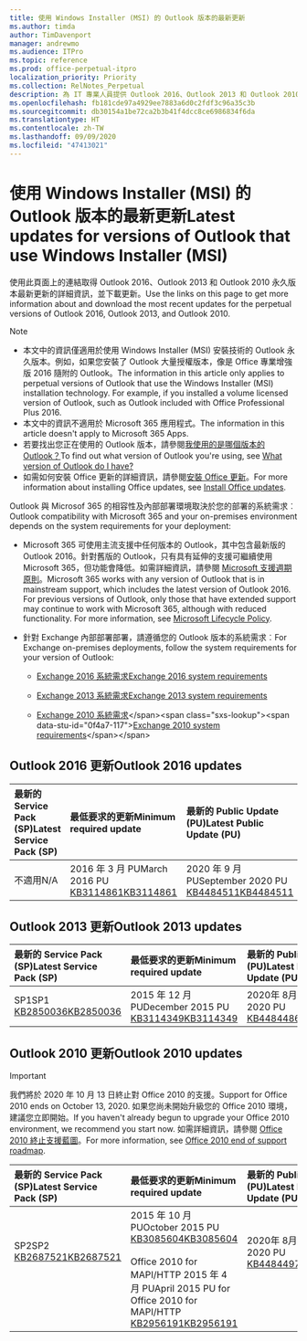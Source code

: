 ```yaml
---
title: 使用 Windows Installer (MSI) 的 Outlook 版本的最新更新
ms.author: timda
author: TimDavenport
manager: andrewmo
ms.audience: ITPro
ms.topic: reference
ms.prod: office-perpetual-itpro
localization_priority: Priority
ms.collection: RelNotes_Perpetual
description: 為 IT 專業人員提供 Outlook 2016、Outlook 2013 和 Outlook 2010 永久版本的最新更新資訊連結
ms.openlocfilehash: fb181cde97a4929ee7883a6d0c2fdf3c96a35c3b
ms.sourcegitcommit: db30154a1be72ca2b3b41f4dcc8ce6986834f6da
ms.translationtype: HT
ms.contentlocale: zh-TW
ms.lasthandoff: 09/09/2020
ms.locfileid: "47413021"
---
```

# <a name="latest-updates-for-versions-of-outlook-that-use-windows-installer-msi"></a><span data-ttu-id="0f4a7-103">使用 Windows Installer (MSI) 的 Outlook 版本的最新更新</span><span class="sxs-lookup"><span data-stu-id="0f4a7-103">Latest updates for versions of Outlook that use Windows Installer (MSI)</span></span>

<span data-ttu-id="0f4a7-104">使用此頁面上的連結取得 Outlook 2016、Outlook 2013 和 Outlook 2010 永久版本最新更新的詳細資訊，並下載更新。</span><span class="sxs-lookup"><span data-stu-id="0f4a7-104">Use the links on this page to get more information about and download the most recent updates for the perpetual versions of Outlook 2016, Outlook 2013, and Outlook 2010.</span></span>
  
> [!NOTE]
> - <span data-ttu-id="0f4a7-p101">本文中的資訊僅適用於使用 Windows Installer (MSI) 安裝技術的 Outlook 永久版本。例如，如果您安裝了 Outlook 大量授權版本，像是 Office 專業增強版 2016 隨附的 Outlook。</span><span class="sxs-lookup"><span data-stu-id="0f4a7-p101">The information in this article only applies to perpetual versions of Outlook that use the Windows Installer (MSI) installation technology. For example, if you installed a volume licensed version of Outlook, such as Outlook included with Office Professional Plus 2016.</span></span>
> - <span data-ttu-id="0f4a7-107">本文中的資訊不適用於 Microsoft 365 應用程式。</span><span class="sxs-lookup"><span data-stu-id="0f4a7-107">The information in this article doesn't apply to Microsoft 365 Apps.</span></span>
> - <span data-ttu-id="0f4a7-108">若要找出您正在使用的 Outlook 版本，請參閱[我使用的是哪個版本的 Outlook？](https://support.office.com/article/b3a9568c-edb5-42b9-9825-d48d82b2257c)</span><span class="sxs-lookup"><span data-stu-id="0f4a7-108">To find out what version of Outlook you're using, see [What version of Outlook do I have?](https://support.office.com/article/b3a9568c-edb5-42b9-9825-d48d82b2257c)</span></span>
> - <span data-ttu-id="0f4a7-109">如需如何安裝 Office 更新的詳細資訊，請參閱[安裝 Office 更新](https://support.office.com/article/2ab296f3-7f03-43a2-8e50-46de917611c5)。</span><span class="sxs-lookup"><span data-stu-id="0f4a7-109">For more information about installing Office updates, see [Install Office updates](https://support.office.com/article/2ab296f3-7f03-43a2-8e50-46de917611c5).</span></span> 
  
<span data-ttu-id="0f4a7-110">Outlook 與 Microsof 365 的相容性及內部部署環境取決於您的部署的系統需求︰</span><span class="sxs-lookup"><span data-stu-id="0f4a7-110">Outlook compatibility with Microsoft 365 and your on-premises environment depends on the system requirements for your deployment:</span></span>
  
- <span data-ttu-id="0f4a7-p102">Microsoft 365 可使用主流支援中任何版本的 Outlook，其中包含最新版的 Outlook 2016。針對舊版的 Outlook，只有具有延伸的支援可繼續使用 Microsoft 365，但功能會降低。如需詳細資訊，請參閱 [Microsoft 支援週期原則](https://support.microsoft.com/lifecycle)。</span><span class="sxs-lookup"><span data-stu-id="0f4a7-p102">Microsoft 365 works with any version of Outlook that is in mainstream support, which includes the latest version of Outlook 2016. For previous versions of Outlook, only those that have extended support may continue to work with Microsoft 365, although with reduced functionality. For more information, see [Microsoft Lifecycle Policy](https://support.microsoft.com/lifecycle).</span></span>
    
- <span data-ttu-id="0f4a7-114">針對 Exchange 內部部署部署，請遵循您的 Outlook 版本的系統需求︰</span><span class="sxs-lookup"><span data-stu-id="0f4a7-114">For Exchange on-premises deployments, follow the system requirements for your version of Outlook:</span></span>
    
  - [<span data-ttu-id="0f4a7-115">Exchange 2016 系統需求</span><span class="sxs-lookup"><span data-stu-id="0f4a7-115">Exchange 2016 system requirements</span></span>](https://docs.microsoft.com/Exchange/plan-and-deploy/system-requirements)
    
  - [<span data-ttu-id="0f4a7-116">Exchange 2013 系統需求</span><span class="sxs-lookup"><span data-stu-id="0f4a7-116">Exchange 2013 system requirements</span></span>](https://docs.microsoft.com/exchange/exchange-2013-system-requirements-exchange-2013-help)
    
  - <span data-ttu-id="0f4a7-117">[Exchange 2010 系統需求](https://docs.microsoft.com/previous-versions/office/exchange-server-2010/aa996719(v=exchg.141))</span><span class="sxs-lookup"><span data-stu-id="0f4a7-117">[Exchange 2010 system requirements](https://docs.microsoft.com/previous-versions/office/exchange-server-2010/aa996719(v=exchg.141))</span></span>

   
## <a name="outlook-2016-updates"></a><span data-ttu-id="0f4a7-118">Outlook 2016 更新</span><span class="sxs-lookup"><span data-stu-id="0f4a7-118">Outlook 2016 updates</span></span>

|<span data-ttu-id="0f4a7-119">**最新的 Service Pack (SP)**</span><span class="sxs-lookup"><span data-stu-id="0f4a7-119">**Latest Service Pack (SP)**</span></span>|<span data-ttu-id="0f4a7-120">**最低要求的更新**</span><span class="sxs-lookup"><span data-stu-id="0f4a7-120">**Minimum required update**</span></span>|<span data-ttu-id="0f4a7-121">**最新的 Public Update (PU)**</span><span class="sxs-lookup"><span data-stu-id="0f4a7-121">**Latest Public Update (PU)**</span></span>|
|:-----|:-----|:-----|
|<span data-ttu-id="0f4a7-122">不適用</span><span class="sxs-lookup"><span data-stu-id="0f4a7-122">N/A</span></span>  <br/> |<span data-ttu-id="0f4a7-123">2016 年 3 月 PU</span><span class="sxs-lookup"><span data-stu-id="0f4a7-123">March 2016 PU</span></span> <br/>[<span data-ttu-id="0f4a7-124">KB3114861</span><span class="sxs-lookup"><span data-stu-id="0f4a7-124">KB3114861</span></span>](https://support.microsoft.com/help/3114861) <br/> |<span data-ttu-id="0f4a7-125">2020 年 9 月 PU</span><span class="sxs-lookup"><span data-stu-id="0f4a7-125">September 2020 PU</span></span> <br/>[<span data-ttu-id="0f4a7-126">KB4484511</span><span class="sxs-lookup"><span data-stu-id="0f4a7-126">KB4484511</span></span>](https://support.microsoft.com/help/4484511) 

## <a name="outlook-2013-updates"></a><span data-ttu-id="0f4a7-127">Outlook 2013 更新</span><span class="sxs-lookup"><span data-stu-id="0f4a7-127">Outlook 2013 updates</span></span>

|<span data-ttu-id="0f4a7-128">**最新的 Service Pack (SP)**</span><span class="sxs-lookup"><span data-stu-id="0f4a7-128">**Latest Service Pack (SP)**</span></span>|<span data-ttu-id="0f4a7-129">**最低要求的更新**</span><span class="sxs-lookup"><span data-stu-id="0f4a7-129">**Minimum required update**</span></span>|<span data-ttu-id="0f4a7-130">**最新的 Public Update (PU)**</span><span class="sxs-lookup"><span data-stu-id="0f4a7-130">**Latest Public Update (PU)**</span></span>|
|:-----|:-----|:-----|
|<span data-ttu-id="0f4a7-131">SP1</span><span class="sxs-lookup"><span data-stu-id="0f4a7-131">SP1</span></span>  <br/>[<span data-ttu-id="0f4a7-132">KB2850036</span><span class="sxs-lookup"><span data-stu-id="0f4a7-132">KB2850036</span></span>](https://go.microsoft.com/fwlink/p/?LinkId=512538) <br/> |<span data-ttu-id="0f4a7-133">2015 年 12 月 PU</span><span class="sxs-lookup"><span data-stu-id="0f4a7-133">December 2015 PU</span></span> <br/>[<span data-ttu-id="0f4a7-134">KB3114349</span><span class="sxs-lookup"><span data-stu-id="0f4a7-134">KB3114349</span></span>](https://support.microsoft.com/kb/3114349) <br/> |<span data-ttu-id="0f4a7-135">2020年 8月 PU</span><span class="sxs-lookup"><span data-stu-id="0f4a7-135">August 2020 PU</span></span> <br/>[<span data-ttu-id="0f4a7-136">KB4484486</span><span class="sxs-lookup"><span data-stu-id="0f4a7-136">KB4484486</span></span>](https://support.microsoft.com/help/4484486)  |
   
## <a name="outlook-2010-updates"></a><span data-ttu-id="0f4a7-137">Outlook 2010 更新</span><span class="sxs-lookup"><span data-stu-id="0f4a7-137">Outlook 2010 updates</span></span>
> [!IMPORTANT]
> <span data-ttu-id="0f4a7-138">我們將於 2020 年 10 月 13 日終止對 Office 2010 的支援。</span><span class="sxs-lookup"><span data-stu-id="0f4a7-138">Support for Office 2010 ends on October 13, 2020.</span></span> <span data-ttu-id="0f4a7-139">如果您尚未開始升級您的 Office 2010 環境，建議您立即開始。</span><span class="sxs-lookup"><span data-stu-id="0f4a7-139">If you haven't already begun to upgrade your Office 2010 environment, we recommend you start now.</span></span> <span data-ttu-id="0f4a7-140">如需詳細資訊，請參閱 [Office 2010 終止支援藍圖](https://docs.microsoft.com/DeployOffice/office-2010-end-support-roadmap)。</span><span class="sxs-lookup"><span data-stu-id="0f4a7-140">For more information, see [Office 2010 end of support roadmap](https://docs.microsoft.com/DeployOffice/office-2010-end-support-roadmap).</span></span>

|<span data-ttu-id="0f4a7-141">**最新的 Service Pack (SP)**</span><span class="sxs-lookup"><span data-stu-id="0f4a7-141">**Latest Service Pack (SP)**</span></span>|<span data-ttu-id="0f4a7-142">**最低要求的更新**</span><span class="sxs-lookup"><span data-stu-id="0f4a7-142">**Minimum required update**</span></span>|<span data-ttu-id="0f4a7-143">**最新的 Public Update (PU)**</span><span class="sxs-lookup"><span data-stu-id="0f4a7-143">**Latest Public Update (PU)**</span></span>|
|:-----|:-----|:-----|
|<span data-ttu-id="0f4a7-144">SP2</span><span class="sxs-lookup"><span data-stu-id="0f4a7-144">SP2</span></span> <br/>[<span data-ttu-id="0f4a7-145">KB2687521</span><span class="sxs-lookup"><span data-stu-id="0f4a7-145">KB2687521</span></span>](https://go.microsoft.com/fwlink/p/?LinkId=512542) <br><br><br><br/> |<span data-ttu-id="0f4a7-146">2015 年 10 月 PU</span><span class="sxs-lookup"><span data-stu-id="0f4a7-146">October 2015 PU</span></span> <br/> [<span data-ttu-id="0f4a7-147">KB3085604</span><span class="sxs-lookup"><span data-stu-id="0f4a7-147">KB3085604</span></span>](https://support.microsoft.com/kb/3085604) <br/><br/>  <span data-ttu-id="0f4a7-148">Office 2010 for MAPI/HTTP 2015 年 4 月 PU</span><span class="sxs-lookup"><span data-stu-id="0f4a7-148">April 2015 PU for Office 2010 for MAPI/HTTP</span></span> <br/> [<span data-ttu-id="0f4a7-149">KB2956191</span><span class="sxs-lookup"><span data-stu-id="0f4a7-149">KB2956191</span></span>](https://support.microsoft.com/help/2956191/april-14-2015-update-for-office-2010-kb2956191) <br/> |<span data-ttu-id="0f4a7-150">2020年 8月 PU</span><span class="sxs-lookup"><span data-stu-id="0f4a7-150">August 2020 PU</span></span> <br/>[<span data-ttu-id="0f4a7-151">KB4484497</span><span class="sxs-lookup"><span data-stu-id="0f4a7-151">KB4484497</span></span>](https://support.microsoft.com/help/4484497) <br><br><br><br/>|
   

